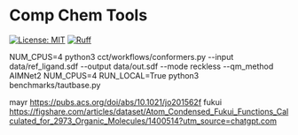 # Comp Chem Tools

[![License: MIT](https://img.shields.io/badge/License-MIT-yellow.svg)](https://opensource.org/licenses/MIT)
[![Ruff](https://img.shields.io/endpoint?url=https://raw.githubusercontent.com/astral-sh/ruff/main/assets/badge/v2.json)](https://github.com/astral-sh/ruff)



NUM_CPUS=4 python3 cct/workflows/conformers.py --input data/ref_ligand.sdf --output data/out.sdf --mode reckless --qm_method AIMNet2
NUM_CPUS=4 RUN_LOCAL=True python3 benchmarks/tautbase.py



mayr https://pubs.acs.org/doi/abs/10.1021/jo201562f
fukui https://figshare.com/articles/dataset/Atom_Condensed_Fukui_Functions_Calculated_for_2973_Organic_Molecules/1400514?utm_source=chatgpt.com